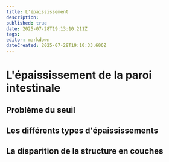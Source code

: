 ```yaml
---
title: L'épaississement
description: 
published: true
date: 2025-07-28T19:13:10.211Z
tags: 
editor: markdown
dateCreated: 2025-07-28T19:10:33.606Z
---
```


# L'épaississement de la paroi intestinale
## Problème du seuil
## Les différents types d'épaississements
## La disparition de la structure en couches